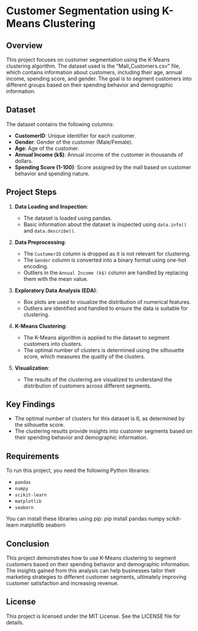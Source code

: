 # Customer Segmentation using K-Means Clustering

## Overview
This project focuses on customer segmentation using the K-Means clustering algorithm. The dataset used is the "Mall_Customers.csv" file, which contains information about customers, including their age, annual income, spending score, and gender. The goal is to segment customers into different groups based on their spending behavior and demographic information.

## Dataset
The dataset contains the following columns:
- **CustomerID**: Unique identifier for each customer.
- **Gender**: Gender of the customer (Male/Female).
- **Age**: Age of the customer.
- **Annual Income (k$)**: Annual income of the customer in thousands of dollars.
- **Spending Score (1-100)**: Score assigned by the mall based on customer behavior and spending nature.

## Project Steps
1. **Data Loading and Inspection**:
   - The dataset is loaded using pandas.
   - Basic information about the dataset is inspected using `data.info()` and `data.describe()`.

2. **Data Preprocessing**:
   - The `CustomerID` column is dropped as it is not relevant for clustering.
   - The `Gender` column is converted into a binary format using one-hot encoding.
   - Outliers in the `Annual Income (k$)` column are handled by replacing them with the mean value.

3. **Exploratory Data Analysis (EDA)**:
   - Box plots are used to visualize the distribution of numerical features.
   - Outliers are identified and handled to ensure the data is suitable for clustering.

4. **K-Means Clustering**:
   - The K-Means algorithm is applied to the dataset to segment customers into clusters.
   - The optimal number of clusters is determined using the silhouette score, which measures the quality of the clusters.

5. **Visualization**:
   - The results of the clustering are visualized to understand the distribution of customers across different segments.

## Key Findings
- The optimal number of clusters for this dataset is 6, as determined by the silhouette score.
- The clustering results provide insights into customer segments based on their spending behavior and demographic information.

## Requirements
To run this project, you need the following Python libraries:
- `pandas`
- `numpy`
- `scikit-learn`
- `matplotlib`
- `seaborn`

You can install these libraries using pip:
pip install pandas numpy scikit-learn matplotlib seaborn


## Conclusion
This project demonstrates how to use K-Means clustering to segment customers based on their spending behavior and demographic information. The insights gained from this analysis can help businesses tailor their marketing strategies to different customer segments, ultimately improving customer satisfaction and increasing revenue.

## License
This project is licensed under the MIT License. See the LICENSE file for details.

